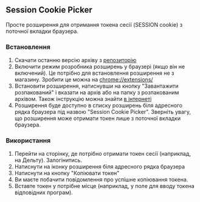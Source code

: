 ## Session Cookie Picker

Просте розширення для отримання токена сесії (SESSION cookie) з поточної вкладки браузера.

### Встановлення

1. Скачати останню версію архіву з [репозиторію](https://github.com/Student-Magura/session-cookie-picker/releases)
2. Включити режим розробника розширень у браузері (якщо він не включений). Це потрібно для встановлення розширення не з магазину. Зробити це можна на [chrome://extensions/](chrome://extensions/)
3. Встановити розширення, натиснувши на кнопку "Завантажити розпакований" і вказати на архів або на папку з розпакованим архівом. Також інструкцію можна знайти [в інтернеті](https://www.theseotoday.com/2022/09/how-to-add-extensions-to-chrome.html)
4. Розширення буде доступно в списку розширень біля адресного рядка браузера під назвою "Session Cookie Picker". Зверніть увагу, що розширення може отримати токен лише з поточної вкладки браузера.


### Використання

1. Перейти на сторінку, де потрібно отримати токен сесії (наприклад, на Дельту). Залогінитись.
2. Натиснути на іконку розширення біля адресного рядка браузера
3. Натиснути на кнопку "Копіювати токен"
4. Ви маєте побачити повідомлення про успішне копіювання токена.
5. Вставте токен у потрібне місце (наприклад, у поле для вводу токена відповідних програм).

